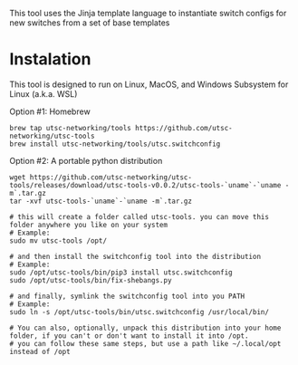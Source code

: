 This tool uses the Jinja template language to instantiate switch configs for new switches from a set of base templates

# Instalation

This tool is designed to run on Linux, MacOS, and Windows Subsystem for Linux (a.k.a. WSL)

Option #1: Homebrew
```
brew tap utsc-networking/tools https://github.com/utsc-networking/utsc-tools
brew install utsc-networking/tools/utsc.switchconfig
```

Option #2: A portable python distribution
```
wget https://github.com/utsc-networking/utsc-tools/releases/download/utsc-tools-v0.0.2/utsc-tools-`uname`-`uname -m`.tar.gz
tar -xvf utsc-tools-`uname`-`uname -m`.tar.gz

# this will create a folder called utsc-tools. you can move this folder anywhere you like on your system
# Example:
sudo mv utsc-tools /opt/

# and then install the switchconfig tool into the distribution
# Example:
sudo /opt/utsc-tools/bin/pip3 install utsc.switchconfig
sudo /opt/utsc-tools/bin/fix-shebangs.py

# and finally, symlink the switchconfig tool into you PATH
# Example:
sudo ln -s /opt/utsc-tools/bin/utsc.switchconfig /usr/local/bin/

# You can also, optionally, unpack this distribution into your home folder, if you can't or don't want to install it into /opt.
# you can follow these same steps, but use a path like ~/.local/opt instead of /opt
```